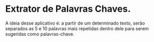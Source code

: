 # Extrator de Palavras Chaves.

A ideia desse aplicativo é: a partir de um determinado texto, serão separados as 5 e 10 palavras mais repetidas dentro dele para serem sugeridas como palavras-chave. 